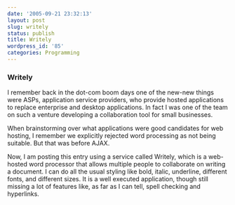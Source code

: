 ```yaml
---
date: '2005-09-21 23:32:13'
layout: post
slug: writely
status: publish
title: Writely
wordpress_id: '85'
categories: Programming
---
```


###    Writely

I remember back in the dot-com boom days one of the new-new things were ASPs, application service providers, who provide hosted applications to replace enterprise and desktop applications.  In fact I was one of the team on such a venture developing a collaboration tool for small businesses.

 When brainstorming over what applications were good candidates for web hosting, I remember we explicitly rejected word processing as not being suitable.  But that was before AJAX.

 Now, I am posting this entry using a service called Writely, which is a web-hosted word processor that allows multiple people to collaborate on writing a document.  I can do all the usual styling like bold, italic, underline, different fonts, and different sizes. It is a well executed application, though still missing a lot of features like, as far as I can tell, spell checking and hyperlinks.


